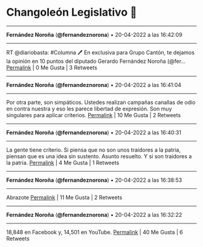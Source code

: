 # Changoleón Legislativo 🙈
*****
**Fernández Noroña** (**@fernandeznorona**) • 20-04-2022 a las 16:42:09
*****
RT @diariobasta: #Columna 🖊️
En exclusiva para Grupo Cantón, te dejamos la opinión en 10 puntos del diputado Gerardo Fernández Noroña (@fer…
[Permalink](https://twitter.com/fernandeznorona/status/1516940315701219330) | 0 Me Gusta | 3 Retweets
*****
**Fernández Noroña** (**@fernandeznorona**) • 20-04-2022 a las 16:41:04
*****
Por otra parte, son simpáticos. Ustedes realizan campañas canallas de odio en contra nuestra y eso les parece libertad de expresión. Son muy singulares para aplicar criterios.
[Permalink](https://twitter.com/fernandeznorona/status/1516940045235671040) | 10 Me Gusta | 2 Retweets
*****
**Fernández Noroña** (**@fernandeznorona**) • 20-04-2022 a las 16:40:31
*****
La gente tiene criterio. Si piensa que no son unos traidores a la patria, piensan que es una idea sin sustento. Asunto resuelto. Y si son traidores a la patria.
[Permalink](https://twitter.com/fernandeznorona/status/1516939907461271552) | 4 Me Gusta | 1 Retweets
*****
**Fernández Noroña** (**@fernandeznorona**) • 20-04-2022 a las 16:38:53
*****
Abrazote
[Permalink](https://twitter.com/fernandeznorona/status/1516939496255901696) | 11 Me Gusta | 2 Retweets
*****
**Fernández Noroña** (**@fernandeznorona**) • 20-04-2022 a las 16:32:22
*****
18,848 en Facebook y, 14,501 en YouTube.
[Permalink](https://twitter.com/fernandeznorona/status/1516937854156525570) | 40 Me Gusta | 6 Retweets